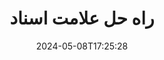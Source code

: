---
############################# Static ############################
layout: "family"
date:  2024-05-08T17:25:28
draft: false

product: "Watermark"
product_tag: "watermark"

lang: fa

############################# Head ############################
head_title: "واترمارک سند C# Java Node.js | اضافه کردن واترمارک"
head_description: "واترمارک را به PDF، تصاویر و اسناد اضافه کنید. راه حل علامت گذاری برای Microsoft Office، PDF، OpenDocument، تصاویر و غیره"

############################# Header ############################
title: "راه حل علامت اسناد"
description:  |
  علامت های متن و تصویر را برای اسناد و تصاویر خود اضافه کنید.

  علامت های سند را به روشی راحت جستجو و اصلاح کنید.

  در مورد واترمارک هایی که در اسناد شما ارائه شده است اطلاعات کسب کنید.

############################# Supported Platforms ###############################
supported_platforms:
  enable: true
  head_title: "پلت فرم خود را انتخاب کنید"
  title: "استقلال پلت فرم"
  description: "کتابخانه GroupDocs.Watermark از سیستم عامل ها و چارچوبهای زیر پشتیبانی می کند:"
  details_link_title: "بیشتر بدانید"

  items:
    # items loop
    - title: ".NET"
      description: GroupDocs.Watermark .NET 
      color: "blue"
      tag: "net"
      link: "/watermark/net/"
      features_link: "https://docs.groupdocs.com/watermark/net/system-requirements/"
      features:
          # features loop
          - rows: "4"
            content: |
                    .NET Framework 4.5 or higher <br> .NET Core 3.0 or higher <br> .NET 5.0 or higher
      
          # features loop
          - rows: "1"
            content: |
                    Windows <br> Linux <br> Mac OS
      
          # features loop
          - rows: "3"
            content: |
                    Microsoft Visual Studio <br> JetBrains Rider <br> Microsoft Visual Code
      
          # features loop
          - rows: "1"
            content: |
                    50+ file formats
      

    # items loop
    - title: "Java"
      description: GroupDocs.Watermark Java
      color: "red"
      tag: "java"
      link: "/watermark/java/"
      features_link: "https://docs.groupdocs.com/watermark/java/system-requirements/"
      features:
          # features loop
          - rows: "4"
            content: |
                    Java 8 or higher <br> Kotlin
      
          # features loop
          - rows: "1"
            content: |
                    Windows <br> Linux <br> Mac OS
      
          # features loop
          - rows: "3"
            content: |
                    IntelliJ IDEA <br> Eclipse <br> NetBeans
      
          # features loop
          - rows: "1"
            content: |
                    50+ file formats

    # items loop
    - title: "Node.js"
      description: GroupDocs.Watermark Node.js
      color: "green"
      tag: "nodejs-java"
      link: "/watermark/nodejs-java/"
      features_link: "https://docs.groupdocs.com/watermark/"
      features:
          # features loop
          - rows: "4"
            content: |
                    Node.js 16+ and J2SE 8.0 (1.8)+
      
          # features loop
          - rows: "1"
            content: |
                    Windows <br> Linux <br> Mac OS
      
          # features loop
          - rows: "3"
            content: |
                    Atom <br> Visual Studio Code <br> هر ویرایشگر متن دیگر
      
          # features loop
          - rows: "1"
            content: |
                    50+ file formats

############################# Features ###############################
features:
  enable: true
  title: "بررسی ویژگی های GroupDocs.Watermark"
  description: "این کتابخانه برای اضافه کردن، جستجو و به روز رسانی انواع واترمارک برای فرمت های محبوب سند طراحی شده است."

  items:
    # items loop
    - icon: "protect"
      title: "محافظت از فایل ها با واترمارک ها"
      content: "واترمارک های متن و تصویر را به اسناد کسب و کار خود اضافه کنید."

    # items loop
    - icon: "search"
      title: "علامت های موجود را جستجو کنید"
      content: "اطلاعات دقیق در مورد واترمارک هایی که قبلاً در سند قرار داده شده اند دریافت کنید."

    # items loop
    - icon: "manipulate"
      title: "دستکاری واترمارک های سند"
      content: "کنترل متن، سبک، تصویر و سایر ویژگی های واترمارک."

    # items loop
    - icon: "additional"
      title: "ویژگی های مختلف اضافی"
      content: "اطلاعات سند را دریافت کنید، لینک های هیپر-لینک یا پس زمینه صفحات و غیره را به روز کنید"

############################# Code Samples ###############################
code_samples:
  enable: true
  title: "محافظت از اسناد توسط واترمارک"
  description: "GroupDocs.Watermark نمونه کد عملیات معمولی."

  items:
    # items loop
    - title: "ایجاد یک واترمارک"
      content: "برای افزودن یک واترمارک به یک سند، مسیر فایل هدف را ارائه دهید. برای دریافت واترمارک سفارشی در یک صفحه خاص، گزینه های زیادی برای انتخاب دارید."
      samples:
          # samples loop
          - language: "C#"
            color: "blue"
            content: |
                    <code class="language-csharp" data-lang="csharp">
                        // سندی را که باید علامت گذاری شود مشخص کنید

                        using (Watermarker watermarker = new Watermarker("source.docx"))
                        {
                          // ایجاد شی واترمارک
                          TextWatermark watermark = new TextWatermark("top secret", new Font("Arial", 36));

                          // گزینه های واترمارک را تنظیم کنید
                          watermark.ForegroundColor = Color.Red;
                          watermark.HorizontalAlignment = HorizontalAlignment.Center;
                          watermark.VerticalAlignment = VerticalAlignment.Center;

                          // اضافه کردن واترمارک و ذخیره فایل پردازش شده
                          watermarker.Add(watermark);
                          watermarker.Save("result.docx");
                        }                    
                    </code>

          # samples loop
          - language: "Java"
            color: "red"
            content: |
                    <code class="language-java" data-lang="java">
                        // سندی را که باید علامت گذاری شود مشخص کنید

                        Watermarker watermarker = new Watermarker("source.docx");

                        // ایجاد شی واترمارک
                        TextWatermark watermark = new TextWatermark("top secret", new Font("Arial", 36));

                        // گزینه های واترمارک را تنظیم کنید
                        watermark.setForegroundColor(Color.getRed());
                        watermark.setHorizontalAlignment(HorizontalAlignment.Center);
                        watermark.setVerticalAlignment(VerticalAlignment.Center);

                        // اضافه کردن واترمارک و ذخیره فایل پردازش شده
                        watermarker.add(watermark);
                        watermarker.save("result.docx");
                        watermarker.close();

                    </code>

          # samples loop
          - language: "TypeScript"
            color: "green"
            content: |
                    <code class="language-java" data-lang="javascript">
                        // سندی را که باید علامت گذاری شود مشخص کنید

                        const watermarker = new Watermarker("source.docx");
    
                        // ایجاد شی واترمارک
                        const watermark = new TextWatermark("top secret", new Font("Arial", 36));

                        // گزینه های واترمارک را تنظیم کنید
                        watermark.setForegroundColor(Color.getRed());
                        watermark.setHorizontalAlignment(HorizontalAlignment.Center);
                        watermark.setVerticalAlignment(VerticalAlignment.Center);

                        // اضافه کردن واترمارک و ذخیره فایل پردازش شده
                        watermarker.add(watermark);
                        watermarker.save("result.docx");                        

                    </code>

############################# Supported Formats ###############################
formats:
  enable: true
  title: "50+ فرمت فایل پشتیبانی می شود"
  description: "GroupDocs.Watermark علامت گذاری برای فرمت های محبوب سند و فایل فراهم می کند."

############################# Metrics ###############################
metrics:
  enable: true
  title: "دادههای آماری کتابخانه ما"
  description: "عمیق به معیارهای کلیدی بپردازید و بینش را در مورد دستاوردها، تأثیر و رشد ما آشکار کنید."

  items:
    # items loop
    - number: "50+"
      title: "فرمت های پشتیبانی شده"
      content: "کتابخانه قادر به پردازش بیش از 50 فرمت فایل محبوب است."

    # items loop
    - number: "500k"
      title: "NuGet دانلود"
      content: "GroupDocs.Watermark برای .NET یک کتابخانه محبوب با بیش از 500,000 دانلود در NuGet است."

    # items loop
    - number: "15k"
      title: "دانلود های Maven"
      content: "با بیش از 15K دانلود در Maven، GroupDocs.Watermark یک انتخاب محبوب برای Java توسعه دهندگان است."

    # items loop
    - number: "140+"
      title: "مشتریان خوشحال"
      content: "توسعه دهندگان فردی و شرکت های برتر در سراسر جهان کتابخانه های ما را برای ساخت راه حل های نوآورانه ترجیح می دهند"


############################# Customers ###############################
customers:
  enable: true
  title: "مشتریان خوشحال ما"
  description: "GroupDocs کتابخانه توسط مارک های مشهور و برجسته جهانی در سراسر جهان استخدام می شوند."

  items:
    # items loop
    - title: "BenQ Corporation"
      logo: "benq"
      
    # items loop
    - title: "Nasdaq Stock Market"
      logo: "nasdaq"
      
    # items loop
    - title: "AT&T Inc."
      logo: "att"
      
    # items loop
    - title: "Customer logo AstraZeneca"
      logo: "astrazeneca"
      
    # items loop
    - title: "Central Bank of Argentina"
      logo: "argentinacentralbank"
      
    # items loop
    - title: "Roche Holding AG"
      logo: "roche"
      
    # items loop
    - title: "Capita"
      logo: "capita"
      
    # items loop
    - title: "Axa S.A."
      logo: "axa"
      
    # items loop
    - title: "Instructure Inc."
      logo: "instructure"
      
    # items loop
    - title: "Wipro"
      logo: "wipro"


############################# Actions ###############################
actions:
  enable: true
  title: "آماده شروع هستید؟"
  description: "GroupDocs.Watermark ویژگی را به صورت رایگان در پلتفرم خود امتحان کنید"

  items:
    # items loop
    - title: ".NET"
      color: "blue"
      link: "/watermark/net/"

    # items loop
    - title: "Java"
      color: "red"
      link: "/watermark/java/"

    # items loop
    - title: "Node.js"
      color: "green"
      link: "/watermark/nodejs-java/"      

############################# FAQ ###############################
faq:
  enable: true
  title: "سوالات متداول"
  description: "سوالات متداول ما را بررسی کنید"

  items:
    # items loop
    - question: "آیا کتابخانه های خارجی توسط GroupDocs.Watermark برای دستکاری اسناد مورد نیاز هستند؟"
      answer: "GroupDocs.Watermark به طور مستقل کار می کند، بدون نیاز به نرم افزارهای شخص ثالث مانند Adobe Acrobat، Microsoft Office و غیره."

    # items loop
    - question: "آیا می توانم ویژگی های GroupDocs.Watermark را قبل از خرید آزمایش کنم؟"
      answer: "بله، GroupDocs.Watermark یک دوره آزمایشی رایگان ارائه می دهد! آن را نصب کنید و آن را امتحان کنید، اما به خاطر داشته باشید: نسخه های آزمایشی «نشان های آزمایشی» را به اسناد شما اضافه می کنند، فقط 3 صفحه اول پردازش می شوند. آیا می خواهید تجربه کامل داشته باشید؟ مجوز موقت 30 روزه رایگان برای عملکرد کامل دریافت کنید. جزئیات را در زیر [مجوز موقت](https://purchase.groupdocs.com/temporary-license/) مشاهده کنید."

    # items loop
    - question: "چه نوع مجوز ارائه شده است؟"
      answer: "به مجوز GroupDocs.Watermark نیاز دارید؟ ما گزينه هاي داريم از بین مجوزها بر اساس بسیاری از گزینه ها انتخاب کنید. تعداد توسعه دهندگان در تیم شما مکان های استقرار مانند دفتر واحد یا محل کار از راه دور. آیا توزیع مشتری نهایی نیاز به اشتراک گذاری SDK/API با مشتریان دارد؟ متناوباً، مجوز برای استفاده ماهانه وجود دارد: فقط برای آنچه در برنامه های اندازه گیری شده استفاده می کنید پرداخت کنید. عمیق تر غواصی کنید و [قیمت](https://purchase.groupdocs.com/pricing/watermark/net/) کامل  را پیدا کنید."

############################# Cloud Links ###############################
cloud_links:
  enable: true
  title: "GroupDocs.Watermark API های کد پایین"
  description: "با استفاده از REST API مبتنی بر ابر ما، واترمارک ها را توسط برنامه خود به فایل ها اضافه کنید."
  
  items:
    # items loop
    - title: "GroupDocs.Watermark Cloud for cURL"
      content: "از API cURL REST ful برای علامت گذاری PDF، Word، Excel، PowerPoint، JPEG و سایر فرمت های فایل محبوب استفاده کنید."
      icon: "groupdocs_watermark-for-curl"
      link: "https://products.groupdocs.cloud/watermark/curl"

    # items loop
    - title: "GroupDocs.Watermark Cloud for .NET"
      content: ".NET برنامه های خود را با ویژگی های واترمارک اسناد توسط Cloud SDK برای .NET تقویت کنید. اسناد کسب و کار را به تنهایی محافظت کنید."
      icon: "groupdocs_watermark-for-net"
      link: "https://products.groupdocs.cloud/watermark/net"

    # items loop
    - title: "GroupDocs.Watermark Cloud for Java"
      content: "GroupDocs.Watermark SDK طراحی شده برای Java امکانات جدیدی را برای Java برنامه ها و فایل های تجاری شما فراهم می کند."
      icon: "groupdocs_watermark-for-java"
      link: "https://products.groupdocs.cloud/watermark/java"

############################# App links ###############################
app_links:
  enable: true
  title: "GroupDocs.Watermark برنامه های وب"
  description: "GroupDocs دسترسی به برنامه وب را برای افزودن واترمارک به اسناد شما فراهم می کند. بیش از 50 فرمت فایل محبوب را می توان به صورت رایگان در مرورگر مورد علاقه خود علامت گذاری کرد."

  items:
    # items loop
    - title: "GroupDocs.Watermark Total"
      content: "ابزار آنلاین برای اضافه کردن واترمارک به اسناد از هر دستگاهی."
      icon: "groupdocs_watermark-app"
      link: "https://products.groupdocs.app/watermark/total"

    # items loop
    - title: "GroupDocs.Watermark DOCX"
      content: "واترمارک MS Word DOCX آنلاین."
      icon: "groupdocs_words-app"
      link: "https://products.groupdocs.app/watermark/docx"

    # items loop
    - title: "GroupDocs.Watermark PDF"
      content: "از PDF اسناد آنلاین محافظت کنید."
      icon: "groupdocs_pdf-app"
      link: "https://products.groupdocs.app/watermark/pdf"


      


---